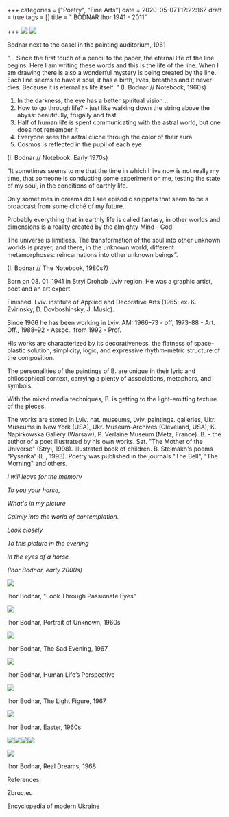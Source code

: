 +++
categories = ["Poetry", "Fine Arts"]
date = 2020-05-07T17:22:16Z
draft = true
tags = []
title = " BODNAR Ihor 1941 - 2011"

+++
![](https://res.cloudinary.com/dfmbidsgr/image/upload/igor-bodnar-realni-mriyi-1968-r.jpg)
![](https://res.cloudinary.com/dfmbidsgr/image/upload/i-bodnar-za-molbertom-v-auditoriyi-zhivopisu-1961r.jpg)

Bodnar next to the easel in the painting auditorium, 1961

"... Since the first touch of a pencil to the paper, the eternal life of the line begins. Here I am writing these words and this is the life of the line. When I am drawing there is also a wonderful mystery is being created by the line. Each line seems to have a soul, it has a birth, lives, breathes and it never dies. Because it is eternal as life itself. ” (I. Bodnar // Notebook, 1960s)

1. In the darkness, the eye has a better spiritual vision ..
2. How to go through life? - just like walking down the string above the abyss: beautifully, frugally and fast..
3. Half of human life is spent communicating with the astral world, but one does not remember it
4. Everyone sees the astral cliche through the color of their aura
5. Cosmos is reflected in the pupil of each eye

(I. Bodnar // Notebook. Early 1970s)

“It sometimes seems to me that the time in which I live now is not really my time, that someone is conducting some experiment on me, testing the state of my soul, in the conditions of earthly life.

Only sometimes in dreams do I see episodic snippets that seem to be a broadcast from some cliché of my future.

Probably everything that in earthly life is called fantasy, in other worlds and dimensions is a reality created by the almighty Mind - God.

The universe is limitless. The transformation of the soul into other unknown worlds is prayer, and there, in the unknown world, different metamorphoses: reincarnations into other unknown beings”.

(I. Bodnar // The Notebook, 1980s?)

Born on 08. 01. 1941 in Stryi Drohob ,Lviv region. He was a graphic artist, poet and an art expert.

Finished. Lviv. institute of Applied and Decorative Arts (1965; ex. K. Zvirinsky, D. Dovboshinsky, J. Music).

Since 1966 he has been working in Lviv. AM: 1966–73 - off, 1973–88 - Art. Off., 1988–92 - Assoc., from 1992 - Prof.

His works are characterized by its decorativeness, the flatness of space-plastic solution, simplicity, logic, and expressive rhythm-metric structure of the composition.

The personalities of the paintings of B. are unique in their lyric and philosophical context, carrying a plenty of associations, metaphors, and symbols.

With the mixed media techniques, B. is getting to the light-emitting texture of the pieces.

The works are stored in Lviv. nat. museums, Lviv. paintings. galleries, Ukr. Museums in New York (USA), Ukr. Museum-Archives (Cleveland, USA), K. Napirkowska Gallery (Warsaw), P. Verlaine Museum (Metz, France). B. - the author of a poet illustrated by his own works. Sat. "The Mother of the Universe" (Stryi, 1998). Illustrated book of children. B. Stelmakh's poems "Pysanka" (L., 1993). Poetry was published in the journals "The Bell", "The Morning" and others.

_I will leave for the memory_

_To you your horse,_

_What's in my picture_

_Calmly into the world of contemplation._

_Look closely_

_To this picture in the evening_

_In the eyes of a horse._

_(Ihor Bodnar, early 2000s)_

![](https://res.cloudinary.com/dfmbidsgr/image/upload/igor-bodnar-pogliad-kriz-pristrastni-ochi.jpg)

Ihor Bodnar, "Look Through Passionate Eyes"

![](https://res.cloudinary.com/dfmbidsgr/image/upload/knuga-21-2010-page-004-1.jpg)

Ihor Bodnar, Portrait of Unknown, 1960s

![](https://res.cloudinary.com/dfmbidsgr/image/upload/igor-bodnar-sumnii-vechir-1967-r.jpg)

Ihor Bodnar, The Sad Evening, 1967

![](https://res.cloudinary.com/dfmbidsgr/image/upload/10-perspektyva-lyudskogo-zhyttya.jpg)

Ihor Bodnar, Human Life’s Perspective

![](https://res.cloudinary.com/dfmbidsgr/image/upload/9-svitla-postat-1967.jpg)

Ihor Bodnar, The Light Figure, 1967

![](https://res.cloudinary.com/dfmbidsgr/image/upload/igor-bodnar-velikodnie-1960-ti-rr.jpg)

Ihor Bodnar, Easter, 1960s

![](https://res.cloudinary.com/dfmbidsgr/image/upload/ihor-bodnar-igor-bodnar-february-10-2018-edited-ekslibris-r-ivanichuka-1.jpg)![](https://res.cloudinary.com/dfmbidsgr/image/upload/27867602-2087271201559920-4174286592914131416-n.jpg)![](https://res.cloudinary.com/dfmbidsgr/image/upload/27657363-2087271048226602-3599545099068826975-n.jpg)![](https://res.cloudinary.com/dfmbidsgr/image/upload/ihor-bodnar-igor-bodnar-february-10-2018-edited-ekslibris-r-ivanichuka-1.jpg)

![](https://res.cloudinary.com/dfmbidsgr/image/upload/igor-bodnar-realni-mrii-1968-r.jpg)

Ihor Bodnar, Real Dreams, 1968

References:

Zbruc.eu

Encyclopedia of modern Ukraine